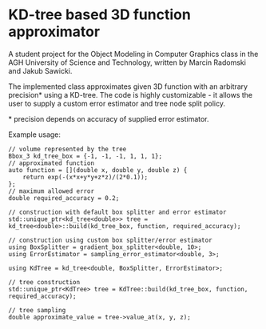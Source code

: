 KD-tree based 3D function approximator
======================================

A student project for the Object Modeling in Computer Graphics class in the AGH University of Science and Technology, written by Marcin Radomski and Jakub Sawicki.

The implemented class approximates given 3D function with an arbitrary precision\* using a KD-tree. The code is highly customizable - it allows the user to supply a custom error estimator and tree node split policy.

\* precision depends on accuracy of supplied error estimator.

Example usage:
```lang=cpp
// volume represented by the tree
Bbox_3 kd_tree_box = {-1, -1, -1, 1, 1, 1};
// approximated function
auto function = [](double x, double y, double z) {
    return exp(-(x*x+y*y+z*z)/(2*0.1));
};
// maximum allowed error
double required_accuracy = 0.2;

// construction with default box splitter and error estimator
std::unique_ptr<kd_tree<double>> tree = kd_tree<double>::build(kd_tree_box, function, required_accuracy);

// construction using custom box splitter/error estimator
using BoxSplitter = gradient_box_splitter<double, 10>;
using ErrorEstimator = sampling_error_estimator<double, 3>;

using KdTree = kd_tree<double, BoxSplitter, ErrorEstimator>;

// tree construction
std::unique_ptr<KdTree> tree = KdTree::build(kd_tree_box, function, required_accuracy);

// tree sampling
double approximate_value = tree->value_at(x, y, z);
```
